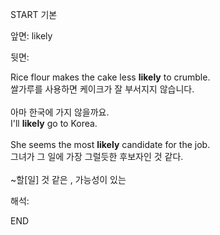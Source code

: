 START
기본

앞면:
likely


뒷면:
<div>Rice flour makes the cake less <strong>likely</strong> to crumble. </div><div><div>쌀가루를 사용하면 케이크가 잘 부서지지 않습니다.</div></div><div><br></div><div><div><div><span>아마 한국에 가지 않을까요.</span></div></div><div><div><span>I'll <strong>likely</strong> go to Korea.</span></div></div></div><div><br></div><div><div>She seems the most <b>likely</b> candidate for the job. </div><div>그녀가 그 일에 가장 그럴듯한 후보자인 것 같다.</div></div><div><br></div><div>~할[일] 것 같은 , 가능성이 있는</div>


해석:
<!--ID: 1746614454211-->
END